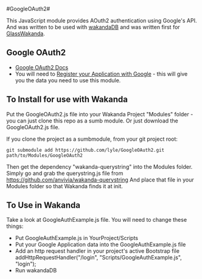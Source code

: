#GoogleOAuth2#

This JavaScript module provides AOuth2 authentication using Google's API. 
And was written to be used with [wakandaDB](http://wakandaDB.org/) and was written first for [GlassWakanda](https://github.com/lyle/GlassWakanda).

Google OAuth2
-------------

* [Google OAuth2 Docs](https://developers.google.com/accounts/docs/OAuth2)
* You will need to [Register your Application with Google](https://cloud.google.com/console) - this will give you the data you need to use this module.


To Install for use with Wakanda
-------------------------------

Put the GoogleOAuth2.js file into your Wakanda Project "Modules" folder - you can just clone this repo as a sumb module. Or just download the GoogleOAuth2.js file.

If you clone the project as a sumbmodule, from your git project root:

    git submodule add https://github.com/lyle/GoogleOAuth2.git path/to/Modules/GoogleOAuth2

Then get the dependency "wakanda-querystring" into the Modules folder.
Simply go and grab the querystring.js file from https://github.com/anvivia/wakanda-querystring
And place that file in your Modules folder so that Wakanda finds it at init.

To Use in Wakanda
-----------------
Take a look at GoogleAuthExample.js file.
You will need to change these things:

* Put GoogleAuthExample.js in YourProject/Scripts
* Put your Google Application data into the GoogleAuthExample.js file
* Add an http request handler in your project's active Bootstrap file
  addHttpRequestHandler("/login", "Scripts/GoogleAuthExample.js", "login");
* Run wakandaDB



